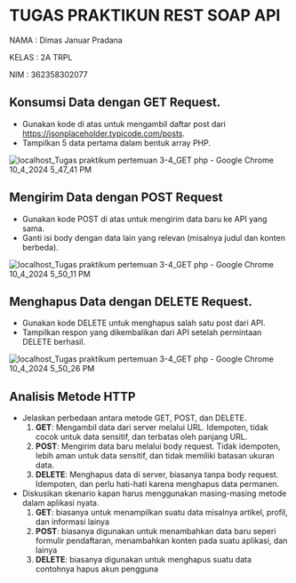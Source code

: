 # TUGAS PRAKTIKUN REST SOAP API

NAMA  : Dimas Januar Pradana

KELAS : 2A TRPL

NIM   : 362358302077






## Konsumsi Data dengan GET Request.
- Gunakan kode di atas untuk mengambil daftar post dari https://jsonplaceholder.typicode.com/posts.
- Tampilkan 5 data pertama dalam bentuk array PHP.

![localhost_Tugas praktikum pertemuan 3-4_GET php - Google Chrome 10_4_2024 5_47_41 PM](https://github.com/user-attachments/assets/d64a5f65-25fc-4222-90f1-d248ef108210)

## Mengirim Data dengan POST Request
- Gunakan kode POST di atas untuk mengirim data baru ke API yang sama.
- Ganti isi body dengan data lain yang relevan (misalnya judul dan konten berbeda).

![localhost_Tugas praktikum pertemuan 3-4_GET php - Google Chrome 10_4_2024 5_50_11 PM](https://github.com/user-attachments/assets/26d7005d-fd1b-4312-94a0-efe3b70f94ae)

## Menghapus Data dengan DELETE Request.
- Gunakan kode DELETE untuk menghapus salah satu post dari API.
- Tampilkan respon yang dikembalikan dari API setelah permintaan DELETE berhasil.

![localhost_Tugas praktikum pertemuan 3-4_GET php - Google Chrome 10_4_2024 5_50_26 PM](https://github.com/user-attachments/assets/1b4cd98c-c3ba-489b-b8b4-4cdfbb6c52c2)

## Analisis Metode HTTP
- Jelaskan perbedaan antara metode GET, POST, dan DELETE.
  1. **GET**: Mengambil data dari server melalui URL. Idempoten, tidak cocok untuk data sensitif, dan terbatas oleh panjang URL.
  2. **POST**: Mengirim data baru melalui body request. Tidak idempoten, lebih aman untuk data sensitif, dan tidak memiliki batasan ukuran data.
  3. **DELETE**: Menghapus data di server, biasanya tanpa body request. Idempoten, dan perlu hati-hati karena menghapus data permanen.
- Diskusikan skenario kapan harus menggunakan masing-masing metode dalam aplikasi nyata.
  1. **GET**: biasanya untuk menampilkan suatu data misalnya artikel, profil, dan informasi lainya
  2. **POST**: biasanya digunakan untuk menambahkan data baru seperi formulir pendaftaran, menambahkan konten pada suatu aplikasi, dan lainya
  3. **DELETE**: biasanya digunakan untuk menghapus suatu data contohnya hapus akun pengguna
